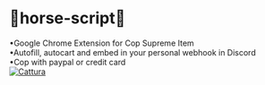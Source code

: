# 🐴horse-script🐴
•Google Chrome Extension for Cop Supreme Item<br>
•Autofill, autocart and embed in your personal webhook in Discord
<br>
•Cop with paypal or credit card<br>
<a href="https://imgbb.com/"><img src="https://i.ibb.co/fdm5k8j/Cattura.jpg" alt="Cattura" border="0"></a>
